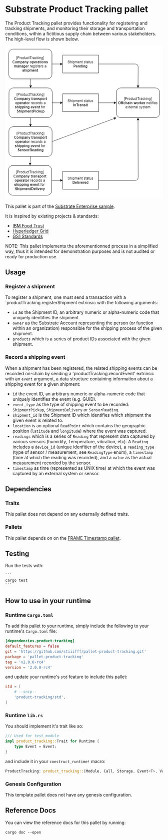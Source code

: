 # Substrate Product Tracking pallet

The Product Tracking pallet provides functionality for registering and tracking shipments, and monitoring their storage and transportation conditions, within a fictitious supply chain between various stakeholders.
The high-level flow is shown below.

![shipment flow](shipment_flow.png)

This pallet is part of the [Substrate Enterprise sample](https://github.com/gautamdhameja/substrate-enterprise-sample).

It is inspired by existing projects & standards:
- [IBM Food Trust](https://github.com/IBM/IFT-Developer-Zone/wiki/APIs)
- [Hyperledger Grid](https://www.hyperledger.org/use/grid)
- [GS1 Standards](https://www.gs1.org/standards)

NOTE: This pallet implements the aforementionned process in a simplified way, thus it is intended for demonstration purposes and is not audited or ready for production use.

## Usage

### Register a shipment

To register a shipment, one must send a transaction with a `productTracking.registerShipment extrinsic with the following arguments:
- `id` as the Shipment ID, an arbitrary numeric or alpha-numeric code that uniquely identifies the shipment.
- `owner` as the Substrate Account representing the person (or function within an organization) responsible for the shipping process of the given shipment.
- `products` which is a series of product IDs associated with the given shipment.

### Record a shipping event

When a shipment has been registered, the related shipping events can be recorded on-chain by sending a 'productTracking.recordEvent' extrinsic with an `event` argument, a data structure containing information about a shipping event for a given shipment:
- `id` the event ID, an arbitrary numeric or alpha-numeric code that uniquely identifies the event (e.g. GUID).
- `event_type` as the type of shipping event to be recorded: `ShipmentPickup`, `ShipmentDelivery` or `SensorReading`.
- `shipment_id` is the Shipment ID which identifies which shipment the given event is related to.
- `location` is an optional `ReadPoint` which contains the geographic position (`latitude` and `longitude`) where the event was captured.
- `readings` which is a series of `Reading` that represent data captured by various sensors (humidity, Temperature, vibration, etc). A `Reading` includes a `device_id` (unique idenfitier of the device), a `reading_type` (type of sensor / measurement, see `ReadingType` enum), a `timestamp` (time at which the reading was recorded), and a `value` as the actual measurement recorded by the sensor.
- `timestamp` as time (represented as UNIX time) at which the event was captured by an external system or sensor.

## Dependencies

### Traits

This pallet does not depend on any externally defined traits.

### Pallets

This pallet depends on on the [FRAME Timestamp pallet](https://docs.rs/crate/pallet-timestamp).

## Testing

Run the tests with:

    ```
    cargo test
    ```

## How to use in your runtime

### Runtime `Cargo.toml`

To add this pallet to your runtime, simply include the following to your runtime's `Cargo.toml` file:

```TOML
[dependencies.product-tracking]
default_features = false
git = 'https://github.com/stiiifff/pallet-product-tracking.git'
package = 'pallet-product-tracking'
tag = 'v2.0.0-rc4'
version = '2.0.0-rc4'
```

and update your runtime's `std` feature to include this pallet:

```TOML
std = [
    # --snip--
    'product-tracking/std',
]
```

### Runtime `lib.rs`

You should implement it's trait like so:

```rust
/// Used for test_module
impl product_tracking::Trait for Runtime {
	type Event = Event;
}
```

and include it in your `construct_runtime!` macro:

```rust
ProductTracking: product_tracking::{Module, Call, Storage, Event<T>, ValidateUnsigned},
```

### Genesis Configuration

This template pallet does not have any genesis configuration.

## Reference Docs

You can view the reference docs for this pallet by running:

```
cargo doc --open
```
